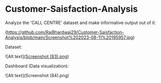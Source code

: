# Customer-Saisfaction-Analysis

Analyze the 'CALL CENTRE' dataset and make informative output out of it:

(https://github.com/RajBhardwaj29/Customer-Saisfaction-Analysis/blob/main/Screenshot%202023-08-11%20195957.jpg)



Dataset:

![Alt text][(Screenshot (83).png)](https://github.com/RajBhardwaj29/Customer-Saisfaction-Analysis/blob/main/Screenshot%20(83).png)



Dashboard (Data visualization):

![Alt text](Screenshot (84).png)



